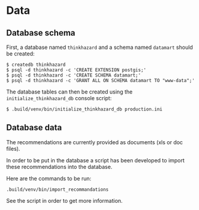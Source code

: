 Data
====

Database schema
---------------

First, a database named `thinkhazard` and a schema named `datamart` should be
created:

```shell
$ createdb thinkhazard
$ psql -d thinkhazard -c 'CREATE EXTENSION postgis;'
$ psql -d thinkhazard -c 'CREATE SCHEMA datamart;'
$ psql -d thinkhazard -c 'GRANT ALL ON SCHEMA datamart TO "www-data";'
```

The database tables can then be created using the `initialize_thinkhazard_db`
console script:

```shell
$ .build/venv/bin/initialize_thinkhazard_db production.ini
```

Database data
-------------

The recommendations are currently provided as documents (xls or doc files).

In order to be put in the database a script has been developed to import these
recommendations into the database.

Here are the commands to be run:

```shell
.build/venv/bin/import_recommandations
```

See the script in order to get more information.
